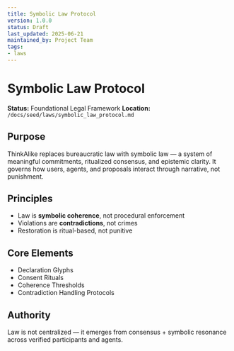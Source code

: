 ```yaml
---
title: Symbolic Law Protocol
version: 1.0.0
status: Draft
last_updated: 2025-06-21
maintained_by: Project Team
tags:
- laws
---
```



# Symbolic Law Protocol

**Status:** Foundational Legal Framework
**Location:** `/docs/seed/laws/symbolic_law_protocol.md`

## Purpose

ThinkAlike replaces bureaucratic law with symbolic law — a system of meaningful commitments, ritualized consensus, and epistemic clarity. It governs how users, agents, and proposals interact through narrative, not punishment.

## Principles

- Law is **symbolic coherence**, not procedural enforcement
- Violations are **contradictions**, not crimes
- Restoration is ritual-based, not punitive

## Core Elements

- Declaration Glyphs
- Consent Rituals
- Coherence Thresholds
- Contradiction Handling Protocols

## Authority

Law is not centralized — it emerges from consensus + symbolic resonance across verified participants and agents.
